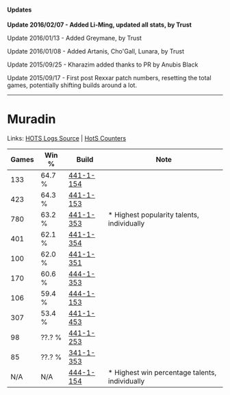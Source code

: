 #### Updates
**Update 2016/02/07 - Added Li-Ming, updated all stats, by Trust**

Update 2016/01/13 - Added Greymane, by Trust

Update 2016/01/08 - Added Artanis, Cho'Gall, Lunara, by Trust

Update 2015/09/25 - Kharazim added thanks to PR by Anubis Black

Update 2015/09/17 - First post Rexxar patch numbers, resetting the total games, potentially shifting builds around a lot.

***

# Muradin

Links: [HOTS Logs Source](https://www.hotslogs.com/Sitewide/HeroDetails?Hero=Muradin) | [HotS Counters](http://hotscounters.com/#/hero/Muradin)

Games  | Win %  | Build     | Note
-----  | -----  | -----     | ----
133    | 64.7 % | [441-1-154](http://www.heroesfire.com/hots/talent-calculator/muradin#s-MI) | 
423    | 64.3 % | [441-1-153](http://www.heroesfire.com/hots/talent-calculator/muradin#s-MH) | 
780    | 63.2 % | [441-1-353](http://www.heroesfire.com/hots/talent-calculator/muradin#s-PP) | * Highest popularity talents, individually
401    | 62.1 % | [441-1-354](http://www.heroesfire.com/hots/talent-calculator/muradin#s-PQ) | 
100    | 62.0 % | [441-1-351](http://www.heroesfire.com/hots/talent-calculator/muradin#s-PN) | 
170    | 60.6 % | [444-1-353](http://www.heroesfire.com/hots/talent-calculator/muradin#t5k9) | 
106    | 59.4 % | [444-1-153](http://www.heroesfire.com/hots/talent-calculator/muradin#t5h1) | 
307    | 53.4 % | [441-1-453](http://www.heroesfire.com/hots/talent-calculator/muradin#s-Qz) | 
98     | ??.? % | [441-1-253](http://www.heroesfire.com/hots/talent-calculator/muradin#s-Nr) | 
85     | ??.? % | [341-1-353](http://www.heroesfire.com/hots/talent-calculator/muradin#pAGP) | 
N/A    | N/A    | [444-1-154](http://www.heroesfire.com/hots/talent-calculator/muradin#t5h2) | * Highest win percentage talents, individually
